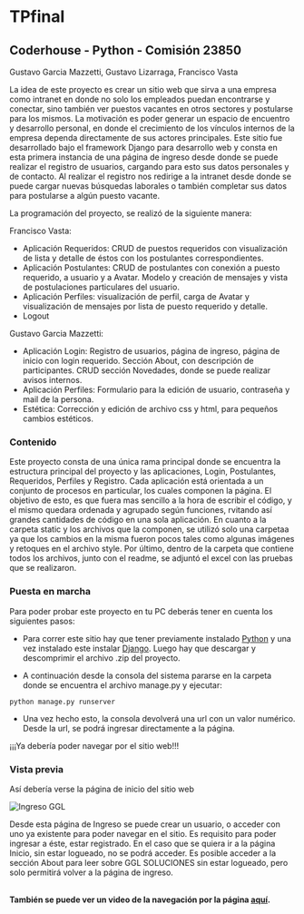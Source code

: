 # TPfinal
## Coderhouse - Python - Comisión 23850
Gustavo Garcia Mazzetti, Gustavo Lizarraga, Francisco Vasta

La idea de este proyecto es crear un sitio web que sirva a una empresa como intranet en donde no solo los empleados puedan encontrarse y conectar, sino también ver puestos vacantes en otros sectores y postularse para los mismos. La motivación es poder generar un espacio de encuentro y desarrollo personal, en donde el crecimiento de los vínculos internos de la empresa dependa directamente de sus actores principales.
Este sitio fue desarrollado bajo el framework Django para desarrollo web y consta en esta primera instancia de una página de ingreso desde donde se puede realizar el registro de usuarios, cargando para esto sus datos personales y de contacto. Al realizar el registro nos redirige a la intranet desde donde se puede cargar nuevas búsquedas laborales o también completar sus datos para postularse a algún puesto vacante.

La programación del proyecto, se realizó de la siguiente manera:

Francisco Vasta:  
- Aplicación Requeridos: CRUD de puestos requeridos con visualización de lista y detalle de éstos con los postulantes correspondientes.
- Aplicación Postulantes: CRUD de postulantes con conexión a puesto requerido, a usuario y a Avatar. Modelo y creación de mensajes y vista de postulaciones particulares del usuario.
- Aplicación Perfiles: visualización de perfil, carga de Avatar y visualización de mensajes por lista de puesto requerido y detalle.
- Logout
      
Gustavo Garcia Mazzetti:
- Aplicación Login: Registro de usuarios, página de ingreso, página de inicio con login requerido. Sección About, con descripción de participantes. CRUD sección Novedades, donde se puede realizar avisos internos.
- Aplicación Perfiles: Formulario para la edición de usuario, contraseña y mail de la persona.
- Estética: Corrección y edición de archivo css y html, para pequeños cambios estéticos.
### Contenido

Este proyecto consta de una única rama principal donde se encuentra la estructura principal del proyecto y las aplicaciones, Login, Postulantes, Requeridos, Perfiles y Registro. Cada aplicación está orientada a un conjunto de procesos en particular, los cuales componen la página. El objetivo de esto, es que fuera mas sencillo a la hora de escribir el código, y el mismo quedara ordenada y agrupado según funciones, rvitando así grandes cantidades de código en una sola aplicación. En cuanto a la carpeta static y los archivos que la componen, se utilizó solo una carpetaa ya que los cambios en la misma fueron pocos tales como algunas imágenes y retoques en el archivo style. Por último, dentro de la carpeta que contiene todos los archivos, junto con el readme, se adjuntó el excel con las pruebas que se realizaron. 


### Puesta en marcha

Para poder probar este proyecto en tu PC deberás tener en cuenta los siguientes pasos:

- Para correr este sitio hay que tener previamente instalado [Python](https://www.python.org/) y una vez instalado este instalar [Django](https://docs.djangoproject.com/en/4.0/topics/install/). Luego hay que descargar y descomprimir el archivo .zip del proyecto.

- A continuación desde la consola del sistema pararse en la carpeta donde se encuentra el archivo manage.py y ejecutar:
```
python manage.py runserver
```

- Una vez hecho esto, la consola devolverá una url con un valor numérico. Desde la url, se podrá ingresar directamente a la página.


¡¡¡Ya debería poder navegar por el sitio web!!!

### Vista previa

Así debería verse la página de inicio del sitio web

![Ingreso GGL](https://user-images.githubusercontent.com/94941251/149009867-4747eccc-4a5a-4220-a907-0f665c6f4066.jpg)

Desde esta página de Ingreso se puede crear un usuario, o acceder con uno ya existente para poder navegar en el sitio. Es requisito para poder ingresar a éste, estar registrado. En el caso que se quiera ir a la página Inicio, sin estar logueado, no se podrá acceder. Es posible acceder a la sección About para leer sobre GGL SOLUCIONES sin estar logueado, pero solo permitirá volver a la página de ingreso.

<br />__También se puede ver un video de la navegación por la página [aquí](https://drive.google.com/file/d/1y65Pyb89ero8WyBOHyenUzFGv4gEPjBq/view?usp=sharing).__


